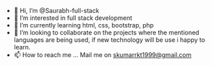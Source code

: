 - 👋 Hi, I’m @Saurabh-full-stack
- 👀 I’m interested in full stack development
- 🌱 I’m currently learning html, css, bootstrap, php
- 💞️ I’m looking to collaborate on the projects where the mentioned languages are being used, if new technology will be use i happy to learn. 
- 📫 How to reach me ... Mail me on skumarrkt1999@gmail.com

<!---
Saurabh-full-stack/Saurabh-full-stack is a ✨ special ✨ repository because its `README.md` (this file) appears on your GitHub profile.
You can click the Preview link to take a look at your changes.
--->
